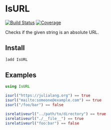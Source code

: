 # IsURL

[![Build Status](https://travis-ci.com/zdroid/IsURL.jl.svg?branch=master)](https://travis-ci.com/zdroid/IsURL.jl)
[![Coverage](https://codecov.io/gh/zdroid/IsURL.jl/branch/master/graph/badge.svg)](https://codecov.io/gh/zdroid/IsURL.jl)

Checks if the given string is an absolute URL.

## Install

```julia
]add IsURL
```

## Examples

```julia
using IsURL

isurl("https://julialang.org") == true
isurl("mailto:someone@example.com") == true
isurl("/foo/bar") == false

isrelativeurl("../path/to/directory") == true
isrelativeurl("./__file__") == true
isrelativeurl("foo:bar") == false
```
